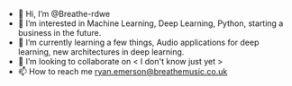- 👋 Hi, I’m @Breathe-rdwe
- 👀 I’m interested in Machine Learning, Deep Learning, Python, starting a business in the future. 
- 🌱 I’m currently learning a few things, Audio applications for deep learning, new architectures in deep learning. 
- 💞️ I’m looking to collaborate on < I don't know just yet > 
- 📫 How to reach me ryan.emerson@breathemusic.co.uk

<!---
Breathe-rdwe/Breathe-rdwe is a ✨ special ✨ repository because its `README.md` (this file) appears on your GitHub profile.
You can click the Preview link to take a look at your changes.
--->
